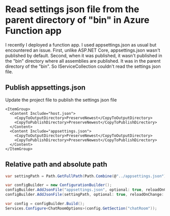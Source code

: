 # Read settings json file from the parent directory of "bin" in Azure Function app

I recently I deployed a function app. I used appsettings.json as usual but encountered an issue. First, unlike ASP.NET Core, appsettings.json wasn't published by default. Second, when it was published, it wasn't published in the "bin" directory where all assemblies are published. It was in the parent directory of the "bin". So IServiceCollection couldn't read the settings json file. 

## Publish appsettings.json

Update the project file to publish the settings json file

```markup
<ItemGroup>
  <Content Include="host.json">
    <CopyToOutputDirectory>PreserveNewest</CopyToOutputDirectory>
    <CopyToPublishDirectory>PreserveNewest</CopyToPublishDirectory>
  </Content>
  <Content Include="appsettings.json">
    <CopyToOutputDirectory>PreserveNewest</CopyToOutputDirectory>
    <CopyToPublishDirectory>PreserveNewest</CopyToPublishDirectory>
  </Content>
</ItemGroup>
```

## Relative path and absolute path

```csharp
var settingPath = Path.GetFullPath(Path.Combine(@"../appsettings.json"));

var configBuilder = new ConfigurationBuilder();
configBuilder.AddJsonFile("appsettings.json", optional: true, reloadOnChange: true);
configBuilder.AddJsonFile(settingPath, optional: true, reloadOnChange: true);

var config = configBuilder.Build();
Services.Configure<ChatRoomOptions>(config.GetSection("chatRoom"));
```

